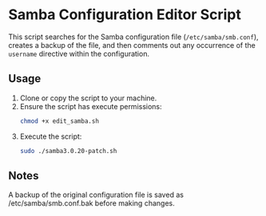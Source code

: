 # Samba Configuration Editor Script

This script searches for the Samba configuration file (`/etc/samba/smb.conf`), creates a backup of the file, and then comments out any occurrence of the `username` directive within the configuration.

## Usage

1. Clone or copy the script to your machine.
2. Ensure the script has execute permissions:
   ```bash
   chmod +x edit_samba.sh
3. Execute the script:
    ```bash
    sudo ./samba3.0.20-patch.sh

## Notes
A backup of the original configuration file is saved as /etc/samba/smb.conf.bak before making changes.

